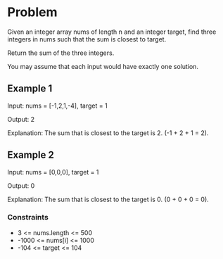 # Problem

Given an integer array nums of length n and an integer target, find three integers in nums such that the sum is closest to target.

Return the sum of the three integers.

You may assume that each input would have exactly one solution.

## Example 1

Input: nums = [-1,2,1,-4], target = 1

Output: 2

Explanation: The sum that is closest to the target is 2. (-1 + 2 + 1 = 2).

## Example 2

Input: nums = [0,0,0], target = 1

Output: 0

Explanation: The sum that is closest to the target is 0. (0 + 0 + 0 = 0).
 
### Constraints

- 3 <= nums.length <= 500
- -1000 <= nums[i] <= 1000
- -104 <= target <= 104
